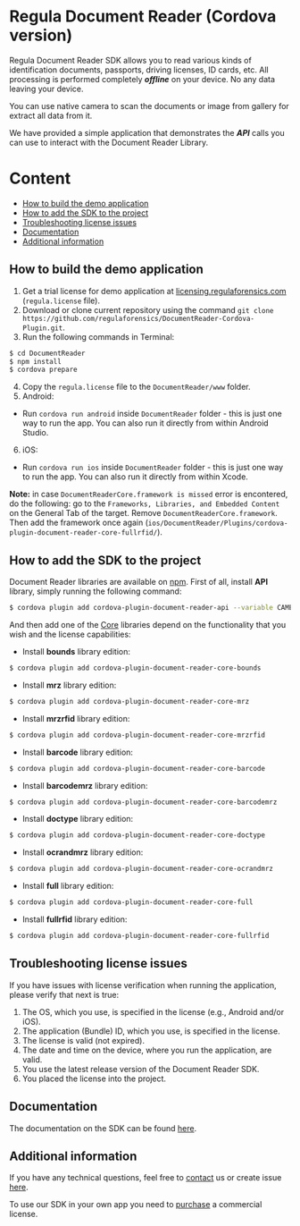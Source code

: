#  Regula Document Reader (Cordova version)
Regula Document Reader SDK allows you to read various kinds of identification documents, passports, driving licenses, ID cards, etc. All processing is performed completely  _**offline**_  on your device. No any data leaving your device.

You can use native camera to scan the documents or image from gallery for extract all data from it.

We have provided a simple application that demonstrates the  _**API**_  calls you can use to interact with the Document Reader Library.

# Content
* [How to build the demo application](#how-to-build-the-demo-application)
* [How to add the SDK to the project](#how-to-add-the-sdk-to-the-project)
* [Troubleshooting license issues](#troubleshooting-license-issues)
* [Documentation](#documentation)
* [Additional information](#additional-information)

## How to build the demo application
1. Get a trial license for demo application at  [licensing.regulaforensics.com](https://licensing.regulaforensics.com/)  (`regula.license`  file).
2. Download or clone current repository using the command `git clone https://github.com/regulaforensics/DocumentReader-Cordova-Plugin.git`.
3. Run the following commands in Terminal:
```bash
$ cd DocumentReader
$ npm install
$ cordova prepare
```

4. Copy the `regula.license` file to the `DocumentReader/www` folder.
5. Android:
  * Run `cordova run android` inside `DocumentReader` folder - this is just one way to run the app. You can also run it directly from within Android Studio.
6. iOS:
  * Run `cordova run ios` inside `DocumentReader` folder - this is just one way to run the app. You can also run it directly from within Xcode.

**Note:** in case `DocumentReaderCore.framework is missed` error is encontered, do the following: go to the `Frameworks, Libraries, and Embedded Content` on the General Tab of the target. Remove `DocumentReaderCore.framework`. Then add the framework once again (`ios/DocumentReader/Plugins/cordova-plugin-document-reader-core-fullrfid/`).

## How to add the SDK to the project
Document Reader libraries are available on [npm](https://www.npmjs.com/~regula).
First of all, install **API** library, simply running the following command:
```bash
$ cordova plugin add cordova-plugin-document-reader-api --variable CAMERA_USAGE_DESCRIPTION="To take photo" --variable READ_EXTERNAL_STORAGE="To choose photo"
```

And then add one of the [Core](https://docs.regulaforensics.com/cordova/core) libraries depend on the functionality that you wish and the license capabilities:

* Install **bounds** library edition:
```bash
$ cordova plugin add cordova-plugin-document-reader-core-bounds
```

* Install **mrz** library edition:
```bash
$ cordova plugin add cordova-plugin-document-reader-core-mrz
```

* Install **mrzrfid** library edition:
```bash
$ cordova plugin add cordova-plugin-document-reader-core-mrzrfid
```

* Install **barcode** library edition:
```bash
$ cordova plugin add cordova-plugin-document-reader-core-barcode
```

* Install **barcodemrz** library edition:
```bash
$ cordova plugin add cordova-plugin-document-reader-core-barcodemrz
```

* Install **doctype** library edition:
```bash
$ cordova plugin add cordova-plugin-document-reader-core-doctype
```

* Install **ocrandmrz** library edition:
```bash
$ cordova plugin add cordova-plugin-document-reader-core-ocrandmrz
```

* Install **full** library edition:
```bash
$ cordova plugin add cordova-plugin-document-reader-core-full
```

* Install **fullrfid** library edition:
```bash
$ cordova plugin add cordova-plugin-document-reader-core-fullrfid
```

## Troubleshooting license issues
If you have issues with license verification when running the application, please verify that next is true:
1. The OS, which you use, is specified in the license (e.g., Android and/or iOS).
2. The application (Bundle) ID, which you use, is specified in the license.
3. The license is valid (not expired).
4. The date and time on the device, where you run the application, are valid.
5. You use the latest release version of the Document Reader SDK.
6. You placed the license into the project.

## Documentation
The documentation on the SDK can be found [here](https://docs.regulaforensics.com/cordova).

## Additional information
If you have any technical questions, feel free to [contact](mailto:cordova.support@regulaforensics.com) us or create issue [here](https://github.com/regulaforensics/DocumentReader-Cordova-Plugin/issues).

To use our SDK in your own app you need to [purchase](https://pipedrivewebforms.com/form/394a3706041290a04fbd0d18e7d7810f1841159) a commercial license.